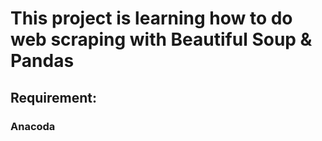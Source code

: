# This project is learning how to do web scraping with Beautiful Soup & Pandas
## Requirement:
### Anacoda
